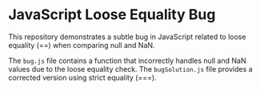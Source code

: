 # JavaScript Loose Equality Bug

This repository demonstrates a subtle bug in JavaScript related to loose equality (==) when comparing null and NaN.

The `bug.js` file contains a function that incorrectly handles null and NaN values due to the loose equality check.
The `bugSolution.js` file provides a corrected version using strict equality (===).